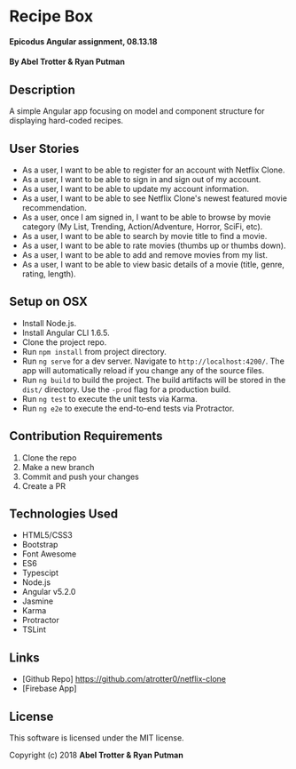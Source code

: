 # Recipe Box

#### Epicodus Angular assignment, 08.13.18

#### By Abel Trotter & Ryan Putman

## Description

A simple Angular app focusing on model and component structure for displaying hard-coded recipes.

## User Stories

* As a user, I want to be able to register for an account with Netflix Clone.
* As a user, I want to be able to sign in and sign out of my account.
* As a user, I want to be able to update my account information.
* As a user, I want to be able to see Netflix Clone's newest featured movie recommendation.
* As a user, once I am signed in, I want to be able to browse by movie category (My List, Trending, Action/Adventure, Horror, SciFi, etc).
* As a user, I want to be able to search by movie title to find a movie.
* As a user, I want to be able to rate movies (thumbs up or thumbs down).
* As a user, I want to be able to add and remove movies from my list.
* As a user, I want to be able to view basic details of a movie (title, genre, rating, length).

## Setup on OSX

* Install Node.js.
* Install Angular CLI 1.6.5.
* Clone the project repo.
* Run `npm install` from project directory.
* Run `ng serve` for a dev server. Navigate to `http://localhost:4200/`. The app will automatically reload if you change any of the source files.
* Run `ng build` to build the project. The build artifacts will be stored in the `dist/` directory. Use the `-prod` flag for a production build.
* Run `ng test` to execute the unit tests via Karma.
* Run `ng e2e` to execute the end-to-end tests via Protractor.

## Contribution Requirements

1. Clone the repo
1. Make a new branch
1. Commit and push your changes
1. Create a PR

## Technologies Used

* HTML5/CSS3
* Bootstrap
* Font Awesome
* ES6
* Typescipt
* Node.js
* Angular v5.2.0
* Jasmine
* Karma
* Protractor
* TSLint

## Links

* [Github Repo] https://github.com/atrotter0/netflix-clone
* [Firebase App] 

## License

This software is licensed under the MIT license.

Copyright (c) 2018 **Abel Trotter & Ryan Putman**
